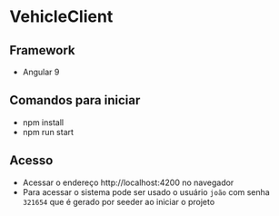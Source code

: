 # VehicleClient
## Framework
- Angular 9

## Comandos para iniciar
 - npm install
 - npm run start
 
## Acesso
 - Acessar o endereço http://localhost:4200 no navegador
 - Para acessar o sistema pode ser usado o usuário `joão` com senha `321654` que é gerado por seeder ao iniciar o projeto
